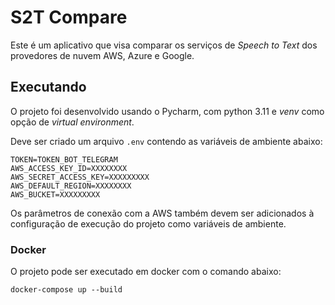 # S2T Compare

Este é um aplicativo que visa comparar os serviços de *Speech to Text* dos
provedores de nuvem AWS, Azure e Google.

## Executando

O projeto foi desenvolvido usando o Pycharm, com python 3.11 e *venv* como 
opção de *virtual environment*.

Deve ser criado um arquivo `.env` contendo as variáveis de ambiente abaixo:

```env
TOKEN=TOKEN_BOT_TELEGRAM
AWS_ACCESS_KEY_ID=XXXXXXXX
AWS_SECRET_ACCESS_KEY=XXXXXXXXX
AWS_DEFAULT_REGION=XXXXXXXX
AWS_BUCKET=XXXXXXXXX
```

Os parâmetros de conexão com a AWS também devem ser adicionados à configuração
de execução do projeto como variáveis de ambiente.

### Docker

O projeto pode ser executado em docker com o comando abaixo:

```shell
docker-compose up --build
```
